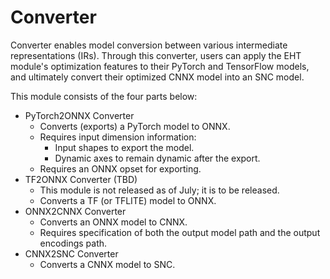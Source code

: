 # Converter

Converter enables model conversion between various intermediate representations (IRs). Through this converter, users can apply the EHT module's optimization features to their PyTorch and TensorFlow models, and ultimately convert their optimized CNNX model into an SNC model.

This module consists of the four parts below:
- PyTorch2ONNX Converter
  - Converts (exports) a PyTorch model to ONNX.
  - Requires input dimension information:
    - Input shapes to export the model.
    - Dynamic axes to remain dynamic after the export. 
  - Requires an ONNX opset for exporting.
- TF2ONNX Converter (TBD)
  - This module is not released as of July; it is to be released.
  - Converts a TF (or TFLITE) model to ONNX.
- ONNX2CNNX Converter
  - Converts an ONNX model to CNNX.
  - Requires specification of both the output model path and the output encodings path.
- CNNX2SNC Converter
  - Converts a CNNX model to SNC.